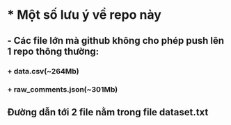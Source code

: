 # * Một số lưu ý về repo này
##   - Các file lớn mà github không cho phép push lên 1 repo thông thường:
### + data.csv(~264Mb) 
### + raw_comments.json(~301Mb)
## Đường dẫn tới 2 file nằm trong file dataset.txt

